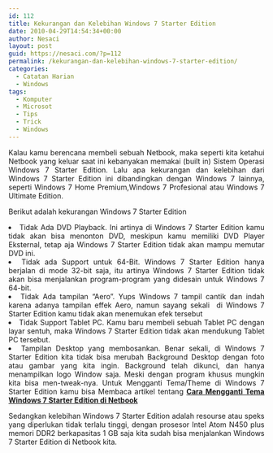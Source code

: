 ```yaml
---
id: 112
title: Kekurangan dan Kelebihan Windows 7 Starter Edition
date: 2010-04-29T14:54:34+00:00
author: Nesaci
layout: post
guid: https://nesaci.com/?p=112
permalink: /kekurangan-dan-kelebihan-windows-7-starter-edition/
categories:
  - Catatan Harian
  - Windows
tags:
  - Komputer
  - Microsot
  - Tips
  - Trick
  - Windows
---
```

<p style="text-align: justify;">
  Kalau kamu berencana membeli sebuah Netbook, maka seperti kita ketahui Netbook yang keluar saat ini kebanyakan memakai (built in) Sistem Operasi Windows 7 Starter Edition. Lalu apa kekurangan dan kelebihan dari Windows 7 Starter Edition ini dibandingkan dengan Windows 7 lainnya, seperti Windows 7 Home Premium,Windows 7 Profesional atau Windows 7 Ultimate Edition.<!--more-->
</p>

<p style="text-align: justify;">
  Berikut adalah kekurangan Windows 7 Starter Edition
</p>

<li style="text-align: justify;">
  Tidak Ada DVD Playback. Ini artinya di Windows 7 Starter Edition kamu tidak akan bisa menonton DVD, meskipun kamu memiliki DVD Player Eksternal, tetap aja Windows 7 Starter Edition tidak akan mampu memutar DVD ini.
</li>
<li style="text-align: justify;">
  Tidak ada Support untuk 64-Bit. Windows 7 Starter Edition hanya berjalan di mode 32-bit saja, itu artinya Windows 7 Starter Edition tidak akan bisa menjalankan program-program yang didesain untuk Windows 7 64-bit.
</li>
<li style="text-align: justify;">
  Tidak Ada tampilan “Aero”. Yups Windows 7 tampil cantik dan indah karena adanya tampilan effek Aero, namun sayang sekali  di Windows 7 Starter Edition kamu tidak akan menemukan efek tersebut
</li>
<li style="text-align: justify;">
  Tidak Support Tablet PC. Kamu baru membeli sebuah Tablet PC dengan layar sentuh, maka Windows 7 Starter Edition tidak akan mendukung Tablet PC tersebut.
</li>
<li style="text-align: justify;">
  Tampilan Desktop yang membosankan. Benar sekali, di Windows 7 Starter Edition kita tidak bisa merubah Background Desktop dengan foto atau gambar yang kita ingin. Background telah dikunci, dan hanya menampilkan logo Window saja. Meski dengan program khusus mungkin kita bisa men-tweak-nya. Untuk Mengganti Tema/Theme di Windows 7 Starter Edition kamu bisa Membaca artikel tentang <a title="Cara Mengganti Tema Windows 7 Starter Edition" href="https://nesaci.com/cara-mengganti-wallpaper-di-windows-7-starter-edition/" target="_self"><strong>Cara Mengganti Tema Windows 7 Starter Edition di Netbook</strong></a>
</li>

<p style="text-align: justify;">
  Sedangkan kelebihan Windows 7 Starter Edition adalah resourse atau speks yang diperlukan tidak terlalu tinggi, dengan prosesor Intel Atom N450 plus memori DDR2 berkapasitas 1 GB saja kita sudah bisa menjalankan Windows 7 Starter Edition di Netbook kita.
</p>